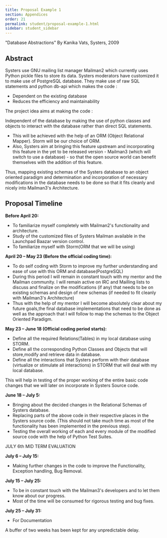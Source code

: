 ```yaml
---
title: Proposal Example 1
section: Appendices
order: 21
permalink: student/proposal-example-1.html
sidebar: student_sidebar
---
```


"Database Abstractions" By Kanika Vats, Systers, 2009


## Abstract

Systers use GNU mailing list manager Mailman2 which currently uses Python pickle files to store its data. Systers moderators have customized it to make use of PostgreSQL database. They make use of raw SQL statements and python db-api which makes the code :

*   Dependent on the existing database
*   Reduces the efficiency and maintainability

The project idea aims at making the code :

Independent of the database by making the use of python classes and objects to interact with the database rather than direct SQL statements.

*   This will be achieved with the help of an ORM (Object Relational Mapper). Storm will be our choice of ORM.
*   Also, Systers aim at bringing this feature upstream and incorporating this feature in the yet to be released version - Mailman3 (which will switch to use a database) - so that the open source world can benefit themselves with the addition of this feature.

Thus, mapping existing schemas of the Systers database to an object oriented paradigm and determination and incorporation of necessary modifications in the database needs to be done so that it fits cleanly and nicely into Mailman3's Architecture.


## Proposal Timeline

**Before April 20:**

*   To familiarize myself completely with Mailman2's functionality and architecture.
*   Study of the customized files of Systers Mailman available in the Launchpad Baazar version control.
*   To familiarize myself with Storm(ORM that we will be using)

**April 20 – May 23 (Before the official coding time):**

*   To do self coding with Storm to improve my further understanding and ease of use with this ORM and database(PostgreSQL)
*   During this period I will remain in constant touch with my mentor and the Mailman community. I will remain active on IRC and Mailling lists to discuss and finalize on the modifications (if any) that needs to be on existing schemas and design of new schemas (if needed to fit cleanly with Mailman3's Architecture)
*   Thus with the help of my mentor I will become absolutely clear about my future goals,the final database implementations that need to be done as well as the approach that I will follow to map the schemas to the Object Oriented Paradigm.

**May 23 – June 18 (Official coding period starts):**

*   Define all the required Relations(Tables) in my local database using STORM.
*   Define all the corresponding Python Classes and Objects that will store,modify and retrieve data in database.
*   Define all the interactions that Systers perform with their database (virtualize or stimulate all interactions) in STORM that will deal with my local database.

This will help in testing of the proper working of the entire basic code changes that we will later on incorporate in Systers Source code.

**June 18 – July 5:**

*   Bringing about the decided changes in the Relational Schemas of Systers database.
*   Replacing parts of the above code in their respective places in the Systers source code. (This should not take much time as most of the functionality has been implemented in the previous step).
*   Testing the overall working of each and every module of the modified source code with the help of Python Test Suites.

JULY 6th MID TERM EVALUATION

**July 6 – July 15:**

*   Making further changes in the code to improve the Functionality, Exception handling, Bug Removal.

**July 15 – July 25:**

*   To be in constant touch with the Mailman3's developers and to let them know about our progress.
*   Most of the time will be consumed for rigorous testing and bug fixes.

**July 25 – July 31:**

*   For Documentation

A buffer of two weeks has been kept for any unpredictable delay.


